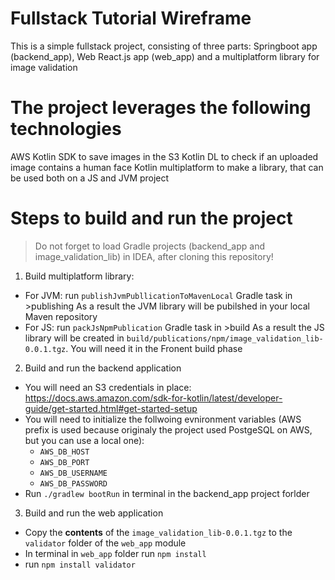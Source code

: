 # Fullstack Tutorial Wireframe
This is a simple fullstack project, consisting of three parts: Springboot app (backend_app), Web React.js app (web_app) and a multiplatform library for image validation

# The project leverages the following technologies
  AWS Kotlin SDK to save images in the S3
  Kotlin DL to check if an uploaded image contains a human face
  Kotlin multiplatform to make a library, that can be used both on a JS and JVM project
  
# Steps to build and run the project
> Do not forget to load Gradle projects (backend_app and image_validation_lib) in IDEA, after cloning this repository!

1. Build multiplatform library:
  - For JVM: run `publishJvmPubllicationToMavenLocal` Gradle task in >publishing
  As a result the JVM library will be pubilshed in your local Maven repository
  - For JS: run `packJsNpmPublication` Gradle task in >build
  As a result the JS library will be created in `build/publications/npm/image_validation_lib-0.0.1.tgz`. You will need it in the Fronent build phase

2. Build and run the backend application
  - You will need an S3 credentials in place: https://docs.aws.amazon.com/sdk-for-kotlin/latest/developer-guide/get-started.html#get-started-setup
  - You will need to initialize the follwoing evnironment variables (AWS prefix is used because originaly the project used PostgeSQL on AWS, but you can use a local one):
    - `AWS_DB_HOST`
    - `AWS_DB_PORT`
    - `AWS_DB_USERNAME`
    - `AWS_DB_PASSWORD`
  - Run `./gradlew bootRun` in terminal in the backend_app project forlder

3. Build and run the web application
  - Copy the **contents** of the `image_validation_lib-0.0.1.tgz` to the `validator` folder of the `web_app` module
  - In terminal in `web_app` folder run `npm install`
  - run `npm install validator`
